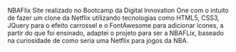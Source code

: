 NBAFlix
Site realizado no Bootcamp da Digital Innovation One com o intuito de fazer um clone da Netflix utilizando tecnologias como HTML5, CSS3, JQuery para o efeito carrossel e o FontAwesome para adicionar ícones, a partir do que foi ensinado, adaptei o projeto para ser a NBAFLix, baseado na curiosidade de como seria uma Netflix para jogos da NBA.

